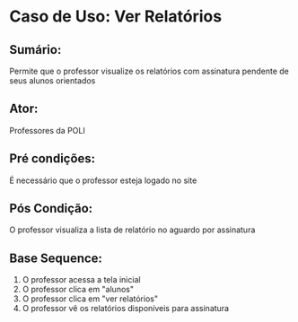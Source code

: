 # Caso de Uso: Ver Relatórios

## Sumário: 
Permite que o professor visualize os relatórios com assinatura pendente de seus alunos orientados

## Ator:
Professores da POLI

## Pré condições:
É necessário que o professor esteja logado no site

## Pós Condição:
O professor visualiza a lista de relatório no aguardo por assinatura

## Base Sequence:
1. O professor acessa a tela inicial
2. O professor clica em "alunos"
3. O professor clica em "ver relatórios"
4. O professor vê os relatórios disponíveis para assinatura
